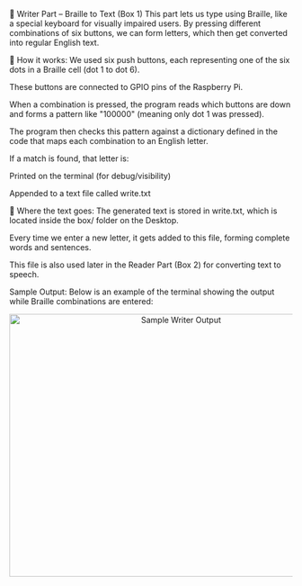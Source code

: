 📝 Writer Part – Braille to Text (Box 1)
This part lets us type using Braille, like a special keyboard for visually impaired users. By pressing different combinations of six buttons, we can form letters, which then get converted into regular English text.

🔧 How it works:
We used six push buttons, each representing one of the six dots in a Braille cell (dot 1 to dot 6).

These buttons are connected to GPIO pins of the Raspberry Pi.

When a combination is pressed, the program reads which buttons are down and forms a pattern like "100000" (meaning only dot 1 was pressed).

The program then checks this pattern against a dictionary defined in the code that maps each combination to an English letter.

If a match is found, that letter is:

Printed on the terminal (for debug/visibility)

Appended to a text file called write.txt

📂 Where the text goes:
The generated text is stored in write.txt, which is located inside the box/ folder on the Desktop.

Every time we enter a new letter, it gets added to this file, forming complete words and sentences.

This file is also used later in the Reader Part (Box 2) for converting text to speech.

Sample Output:
Below is an example of the terminal showing the output while Braille combinations are entered:

<p align="center"> <img width="595" height="467" src="https://github.com/user-attachments/assets/2f9618dc-f259-4cb0-a36a-54ad1846ebb4" alt="Sample Writer Output"> </p>
